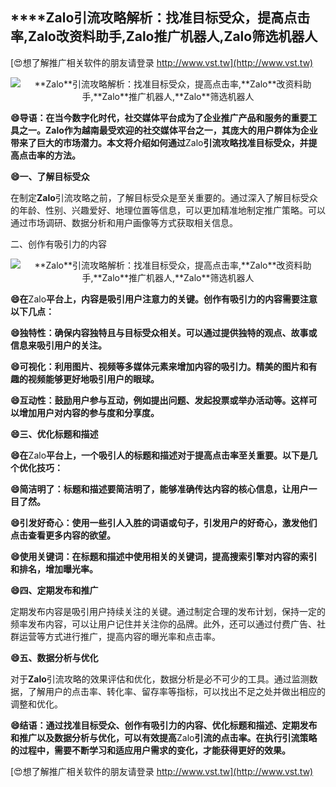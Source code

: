 ## ****Zalo**引流攻略解析：找准目标受众，提高点击率,**Zalo**改资料助手,**Zalo**推广机器人,**Zalo**筛选机器人**

[😍想了解推广相关软件的朋友请登录 http://www.vst.tw](http://www.vst.tw)

 <center><img src="https://vst.tw/MP4/tuiguang/png/8.png" alt="**Zalo**引流攻略解析：找准目标受众，提高点击率,**Zalo**改资料助手,**Zalo**推广机器人,**Zalo**筛选机器人"></center>

**😄导语：在当今数字化时代，社交媒体平台成为了企业推广产品和服务的重要工具之一。**Zalo**作为越南最受欢迎的社交媒体平台之一，其庞大的用户群体为企业带来了巨大的市场潜力。本文将介绍如何通过**Zalo**引流攻略找准目标受众，并提高点击率的方法。**

**😄一、了解目标受众**

在制定**Zalo**引流攻略之前，了解目标受众是至关重要的。通过深入了解目标受众的年龄、性别、兴趣爱好、地理位置等信息，可以更加精准地制定推广策略。可以通过市场调研、数据分析和用户画像等方式获取相关信息。

二、创作有吸引力的内容

 <center><img src="https://vst.tw/MP4/tuiguang/png/5.png" alt="**Zalo**引流攻略解析：找准目标受众，提高点击率,**Zalo**改资料助手,**Zalo**推广机器人,**Zalo**筛选机器人"></center>

**😄在**Zalo**平台上，内容是吸引用户注意力的关键。创作有吸引力的内容需要注意以下几点：**

**😄独特性：确保内容独特且与目标受众相关。可以通过提供独特的观点、故事或信息来吸引用户的关注。**

**😄可视化：利用图片、视频等多媒体元素来增加内容的吸引力。精美的图片和有趣的视频能够更好地吸引用户的眼球。**

**😄互动性：鼓励用户参与互动，例如提出问题、发起投票或举办活动等。这样可以增加用户对内容的参与度和分享度。**

**😄三、优化标题和描述**

**😄在**Zalo**平台上，一个吸引人的标题和描述对于提高点击率至关重要。以下是几个优化技巧：**

**😄简洁明了：标题和描述要简洁明了，能够准确传达内容的核心信息，让用户一目了然。**

**😄引发好奇心：使用一些引人入胜的词语或句子，引发用户的好奇心，激发他们点击查看更多内容的欲望。**

**😄使用关键词：在标题和描述中使用相关的关键词，提高搜索引擎对内容的索引和排名，增加曝光率。**

**😄四、定期发布和推广**

定期发布内容是吸引用户持续关注的关键。通过制定合理的发布计划，保持一定的频率发布内容，可以让用户记住并关注你的品牌。此外，还可以通过付费广告、社群运营等方式进行推广，提高内容的曝光率和点击率。

**😄五、数据分析与优化**

对于**Zalo**引流攻略的效果评估和优化，数据分析是必不可少的工具。通过监测数据，了解用户的点击率、转化率、留存率等指标，可以找出不足之处并做出相应的调整和优化。

**😄结语：通过找准目标受众、创作有吸引力的内容、优化标题和描述、定期发布和推广以及数据分析与优化，可以有效提高**Zalo**引流的点击率。在执行引流策略的过程中，需要不断学习和适应用户需求的变化，才能获得更好的效果。**

[😍想了解推广相关软件的朋友请登录 http://www.vst.tw](http://www.vst.tw)



